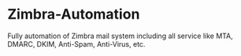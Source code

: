 # Zimbra-Automation
Fully automation of Zimbra mail system including all service like MTA, DMARC, DKIM, Anti-Spam, Anti-Virus, etc.
